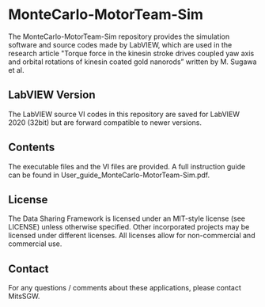 # MonteCarlo-MotorTeam-Sim
The MonteCarlo-MotorTeam-Sim repository provides the simulation software and source codes made by LabVIEW, which are used in the research article "Torque force in the kinesin stroke drives coupled yaw axis and orbital rotations of kinesin coated gold nanorods” written by M. Sugawa et al.

## LabVIEW Version
The LabVIEW source VI codes in this repository are saved for LabVIEW 2020 (32bit) but are forward compatible to newer versions.

## Contents
The executable files and the VI files are provided. A full instruction guide can be found in User_guide_MonteCarlo-MotorTeam-Sim.pdf.

## License
The Data Sharing Framework is licensed under an MIT-style license (see LICENSE) unless otherwise specified. Other incorporated projects may be licensed under different licenses. All licenses allow for non-commercial and commercial use.

## Contact
For any questions / comments about these applications, please contact MitsSGW.
